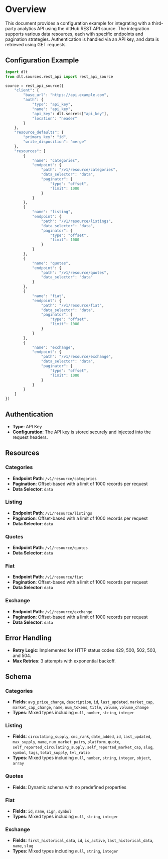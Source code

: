 # Overview

This document provides a configuration example for integrating with a third-party analytics API using the dltHub REST API source. The integration supports various data resources, each with specific endpoints and pagination strategies. Authentication is handled via an API key, and data is retrieved using GET requests.

## Configuration Example

```python
import dlt
from dlt.sources.rest_api import rest_api_source

source = rest_api_source({
    "client": {
        "base_url": "https://api.example.com",
        "auth": {
            "type": "api_key",
            "name": "api_key",
            "api_key": dlt.secrets["api_key"],
            "location": "header"
        }
    },
    "resource_defaults": {
        "primary_key": "id",
        "write_disposition": "merge"
    },
    "resources": [
        {
            "name": "categories",
            "endpoint": {
                "path": "/v1/resource/categories",
                "data_selector": "data",
                "paginator": {
                    "type": "offset",
                    "limit": 1000
                }
            }
        },
        {
            "name": "listing",
            "endpoint": {
                "path": "/v1/resource/listings",
                "data_selector": "data",
                "paginator": {
                    "type": "offset",
                    "limit": 1000
                }
            }
        },
        {
            "name": "quotes",
            "endpoint": {
                "path": "/v1/resource/quotes",
                "data_selector": "data"
            }
        },
        {
            "name": "fiat",
            "endpoint": {
                "path": "/v1/resource/fiat",
                "data_selector": "data",
                "paginator": {
                    "type": "offset",
                    "limit": 1000
                }
            }
        },
        {
            "name": "exchange",
            "endpoint": {
                "path": "/v1/resource/exchange",
                "data_selector": "data",
                "paginator": {
                    "type": "offset",
                    "limit": 1000
                }
            }
        }
    ]
})
```

## Authentication

- **Type**: API Key
- **Configuration**: The API key is stored securely and injected into the request headers.

## Resources

### Categories
- **Endpoint Path**: `/v1/resource/categories`
- **Pagination**: Offset-based with a limit of 1000 records per request
- **Data Selector**: `data`

### Listing
- **Endpoint Path**: `/v1/resource/listings`
- **Pagination**: Offset-based with a limit of 1000 records per request
- **Data Selector**: `data`

### Quotes
- **Endpoint Path**: `/v1/resource/quotes`
- **Data Selector**: `data`

### Fiat
- **Endpoint Path**: `/v1/resource/fiat`
- **Pagination**: Offset-based with a limit of 1000 records per request
- **Data Selector**: `data`

### Exchange
- **Endpoint Path**: `/v1/resource/exchange`
- **Pagination**: Offset-based with a limit of 1000 records per request
- **Data Selector**: `data`

## Error Handling

- **Retry Logic**: Implemented for HTTP status codes 429, 500, 502, 503, and 504.
- **Max Retries**: 3 attempts with exponential backoff.

## Schema

### Categories
- **Fields**: `avg_price_change`, `description`, `id`, `last_updated`, `market_cap`, `market_cap_change`, `name`, `num_tokens`, `title`, `volume`, `volume_change`
- **Types**: Mixed types including `null`, `number`, `string`, `integer`

### Listing
- **Fields**: `circulating_supply`, `cmc_rank`, `date_added`, `id`, `last_updated`, `max_supply`, `name`, `num_market_pairs`, `platform`, `quote`, `self_reported_circulating_supply`, `self_reported_market_cap`, `slug`, `symbol`, `tags`, `total_supply`, `tvl_ratio`
- **Types**: Mixed types including `null`, `number`, `string`, `integer`, `object`, `array`

### Quotes
- **Fields**: Dynamic schema with no predefined properties

### Fiat
- **Fields**: `id`, `name`, `sign`, `symbol`
- **Types**: Mixed types including `null`, `string`, `integer`

### Exchange
- **Fields**: `first_historical_data`, `id`, `is_active`, `last_historical_data`, `name`, `slug`
- **Types**: Mixed types including `null`, `string`, `integer`